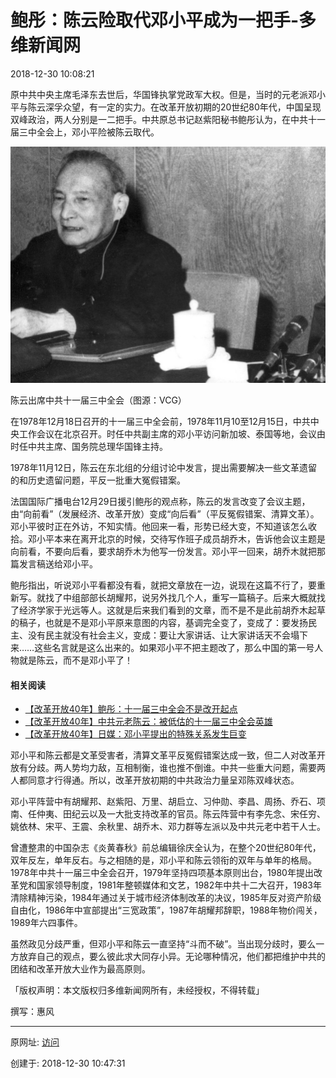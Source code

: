 # 鲍彤：陈云险取代邓小平成为一把手-多维新闻网

2018-12-30 10:08:21

原中共中央主席毛泽东去世后，华国锋执掌党政军大权。但是，当时的元老派邓小平与陈云深孚众望，有一定的实力。在改革开放初期的20世纪80年代，中国呈现双峰政治，两人分别是一二把手。中共原总书记赵紫阳秘书鲍彤认为，在中共十一届三中全会上，邓小平险被陈云取代。

![img](图20181230-1陈云.jpg)

陈云出席中共十一届三中全会（图源：VCG）

在1978年12月18日召开的十一届三中全会前，1978年11月10至12月15日，中共中央工作会议在北京召开。时任中共副主席的邓小平访问新加坡、泰国等地，会议由时任中共主席、国务院总理华国锋主持。  

1978年11月12日，陈云在东北组的分组讨论中发言，提出需要解决一些文革遗留的和历史遗留问题，平反一批重大冤假错案。  

法国国际广播电台12月29日援引鲍彤的观点称，陈云的发言改变了会议主题，由“向前看”（发展经济、改革开放）变成“向后看”（平反冤假错案、清算文革）。邓小平彼时正在外访，不知实情。他回来一看，形势已经大变，不知道该怎么收拾。邓小平本来在离开北京的时候，交待写作班子成员胡乔木，告诉他会议主题是向前看，不要向后看，要求胡乔木为他写一份发言。邓小平一回来，胡乔木就把那篇发言稿送给邓小平。  

鲍彤指出，听说邓小平看都没有看，就把文章放在一边，说现在这篇不行了，要重新写。就找了中组部部长胡耀邦，说另外找几个人，重写一篇稿子。后来大概就找了经济学家于光远等人。这就是后来我们看到的文章，而不是不是此前胡乔木起草的稿子，也就是不是邓小平原来意图的内容，基调完全变了，变成了：要发扬民主、没有民主就没有社会主义，变成：要让大家讲话、让大家讲话天不会塌下来……这些名言就是这么出来的。如果邓小平不把主题改了，那么中国的第一号人物就是陈云，而不是邓小平了！

#### 相关阅读

- [【改革开放40年】鲍彤：十一届三中全会不是改开起点](http://news.dwnews.com/china/news/2018-12-30/60108959.html)
- [【改革开放40年】中共元老陈云：被低估的十一届三中全会英雄](http://culture.dwnews.com/history/news/2018-12-24/60107425.html)
- [【改革开放40年】日媒：邓小平提出的特殊关系发生巨变](http://news.dwnews.com/global/news/2018-12-24/60107622.html)

邓小平和陈云都是文革受害者，清算文革平反冤假错案达成一致，但二人对改革开放有分歧。两人势均力敌，互相制衡，谁也推不倒谁。中共一些重大问题，需要两人都同意才行得通。所以，改革开放初期的中共政治力量呈邓陈双峰状态。  

邓小平阵营中有胡耀邦、赵紫阳、万里、胡启立、习仲勋、李昌、周扬、乔石、项南、任仲夷、田纪云以及一大批支持改革的官员。陈云阵营中有李先念、宋任穷、姚依林、宋平、王震、余秋里、胡乔木、邓力群等左派以及中共元老中若干人士。  

曾遭整肃的中国杂志《炎黄春秋》前总编辑徐庆全认为，在整个20世纪80年代，双年反左，单年反右。与之相随的是，邓小平和陈云领衔的双年与单年的格局。1978年中共十一届三中全会召开，1979年坚持四项基本原则出台，1980年提出改革党和国家领导制度，1981年整顿媒体和文艺，1982年中共十二大召开，1983年清除精神污染，1984年通过关于城市经济体制改革的决议，1985年反对资产阶级自由化，1986年中宣部提出“三宽政策”，1987年胡耀邦辞职，1988年物价闯关，1989年六四事件。  

虽然政见分歧严重，但邓小平和陈云一直坚持“斗而不破”。当出现分歧时，要么一方放弃自己的观点，要么彼此求大同存小异。无论哪种情况，他们都把维护中共的团结和改革开放大业作为最高原则。

「版权声明：本文版权归多维新闻网所有，未经授权，不得转载」

撰写：惠风

------

原网址: [访问](http://culture.dwnews.com/history/news/2018-12-30/60108961.html)

创建于: 2018-12-30 10:47:31